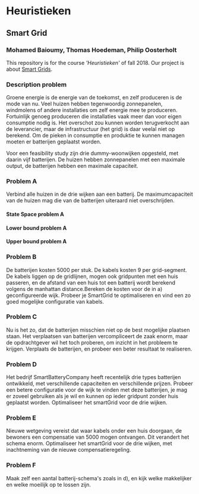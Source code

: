 # Heuristieken

## Smart Grid
### Mohamed Baioumy, Thomas Hoedeman, Philip Oosterholt

This repository is for the course *'Heuristieken'* of fall 2018. Our project is about [Smart Grids](http://heuristieken.nl/wiki/index.php?title=SmartGrid).

### Description problem

Groene energie is de energie van de toekomst, en zelf produceren is de mode van nu. Veel huizen hebben tegenwoordig zonnepanelen, windmolens of andere installaties om zelf energie mee te produceren. Fortuinlijk genoeg produceren die installaties vaak meer dan voor eigen consumptie nodig is. Het overschot zou kunnen worden terugverkocht aan de leverancier, maar de infrastructuur (het grid) is daar veelal niet op berekend. Om de pieken in consumptie en produktie te kunnen managen moeten er batterijen geplaatst worden.

Voor een feasibility study zijn drie dummy-woonwijken opgesteld, met daarin vijf batterijen. De huizen hebben zonnepanelen met een maximale output, de batterijen hebben een maximale capaciteit.

### Problem A

Verbind alle huizen in de drie wijken aan een batterij. De maximumcapaciteit van de huizen mag die van de batterijen uiteraard niet overschrijden.

#### State Space problem A

#### Lower bound problem A

#### Upper bound problem A

### Problem B

De batterijen kosten 5000 per stuk. De kabels kosten 9 per grid-segment. De kabels liggen op de gridlijnen, mogen ook gridpunten met een huis passeren, en de afstand van een huis tot een batterij wordt berekend volgens de manhattan distance.Bereken de kosten voor de in a) geconfigureerde wijk. Probeer je SmartGrid te optimaliseren en vind een zo goed mogelijke configuratie van kabels.

### Problem C

Nu is het zo, dat de batterijen misschien niet op de best mogelijke plaatsen staan. Het verplaatsen van batterijen vercompliceert de zaak enorm, maar de opdrachtgever wil het toch proberen, om inzicht in het probleem te krijgen. Verplaats de batterijen, en probeer een beter resultaat te realiseren.

### Problem D

Het bedrijf SmartBatteryCompany heeft recentelijk drie types batterijen ontwikkeld, met verschillende capaciteiten en verschillende prijzen. Probeer een betere configuratie voor de wijk te vinden met deze batterijen, je mag er zoveel gebruiken als je wil en kunnen op ieder gridpunt zonder huis geplaatst worden. Optimaliseer het smartGrid voor de drie wijken. 

### Problem E

Nieuwe wetgeving vereist dat waar kabels onder een huis doorgaan, de bewoners een compensatie van 5000 mogen ontvangen. Dit verandert het schema enorm. Optimaliseer het smartGrid voor de drie wijken, met inachtneming van de nieuwe compensatieregeling.

### Problem F

Maak zelf een aantal batterij-schema's zoals in d), en kijk welke makkelijker en welke moeilijk op te lossen zijn.



